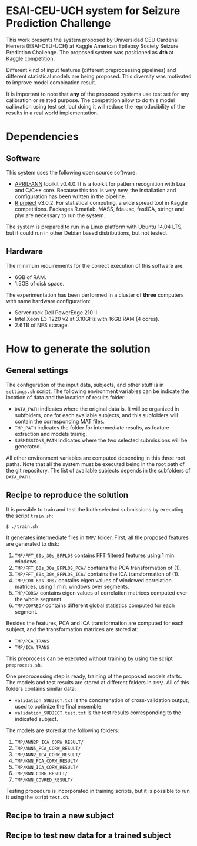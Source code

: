 # ESAI-CEU-UCH system for Seizure Prediction Challenge

This work presents the system proposed by Universidad CEU Cardenal Herrera
(ESAI-CEU-UCH) at Kaggle American Epilepsy Society Seizure Prediction
Challenge. The proposed system was positioned as **4th** at
[Kaggle competition](https://www.kaggle.com/c/seizure-prediction).

Different kind of input features (different preprocessing pipelines) and
different statistical models are being proposed. This diversity was motivated to
improve model combination result.

It is important to note that **any** of the proposed systems use test set for
any calibration or related purpose. The competition allow to do this model
calibration using test set, but doing it will reduce the reproducibility of the
results in a real world implementation.

# Dependencies

## Software

This system uses the following open source software:

- [APRIL-ANN](https://github.com/pakozm/april-ann) toolkit v0.4.0. It is a
  toolkit for pattern recognition with Lua and C/C++ core. Because this tool is
  very new, the installation and configuration has been written in the pipeline.
- [R project](http://www.r-project.org/) v3.0.2. For statistical computing, a
  wide spread tool in Kaggle competitions. Packages R.matlab, MASS, fda.usc,
  fastICA, stringr and plyr are necessary to run the system.

The system is prepared to run in a Linux platform with
[Ubuntu 14.04 LTS](http://www.ubuntu.com/), but it could run in other Debian
based distributions, but not tested.

## Hardware

The minimum requirements for the correct execution of this software are:

- 6GB of RAM.
- 1.5GB of disk space.

The experimentation has been performed in a cluster of **three** computers
with same hardware configuration:

- Server rack Dell PowerEdge 210 II.
- Intel Xeon E3-1220 v2 at 3.10GHz with 16GB RAM (4 cores).
- 2.6TB of NFS storage.

# How to generate the solution

## General settings

The configuration of the input data, subjects, and other stuff is in
`settings.sh` script. The following environment variables can be indicate
the location of data and the location of results folder:

- `DATA_PATH` indicates where the original data is. It will be organized in
  subfolders, one for each available subjects, and this subfolders will
  contain the corresponding MAT files.
- `TMP_PATH` indicates the folder for intermediate results, as feature
  extraction and models trainig.
- `SUBMISSIONS_PATH` indicates where the two selected submissions will be
  generated.

All other environment variables are computed depending in this three root paths.
Note that all the system must be executed being in the root path of the git
repository. The list of available subjects depends in the subfolders of
`DATA_PATH`.

## Recipe to reproduce the solution

It is possible to train and test the both selected submissions by executing
the script `train.sh`:

```
$ ./train.sh
```

It generates intermediate files in `TMP/` folder. First, all the proposed
features are generated to disk:

1. `TMP/FFT_60s_30s_BFPLOS` contains FFT filtered features using 1 min. windows.
2. `TMP/FFT_60s_30s_BFPLOS_PCA/` contains the PCA transformation of (1).
3. `TMP/FFT_60s_30s_BFPLOS_ICA/` contains the ICA transformation of (1).
4. `TMP/COR_60s_30s/` contains eigen values of windowed correlation matrices,
   using 1 min. windows over segments.
5. `TMP/CORG/` contains eigen values of correlation matrices computed over the
   whole segment.
6. `TMP/COVRED/` contains different global statistics computed for each segment.

Besides the features, PCA and ICA transformation are computed for each subject,
and the transformation matrices are stored at:

- `TMP/PCA_TRANS`
- `TMP/ICA_TRANS`

This preprocess can be executed without training by using the script
`preprocess.sh`.

One preprocessing step is ready, training of the proposed models starts. The
models and test results are stored at different folders in `TMP/`. All of
this folders contains similar data:

- `validation_SUBJECT.txt` is the concatenation of cross-validation output, used
  to optimize the final ensemble.
- `validation_SUBJECT.test.txt` is the test results corresponding to the
  indicated subject.

The models are stored at the following folders:

1. `TMP/ANN2P_ICA_CORW_RESULT/`
2. `TMP/ANN5_PCA_CORW_RESULT/`
3. `TMP/ANN2_ICA_CORW_RESULT/`
4. `TMP/KNN_PCA_CORW_RESULT/`
5. `TMP/KNN_ICA_CORW_RESULT/`
6. `TMP/KNN_CORG_RESULT/`
7. `TMP/KNN_COVRED_RESULT/`

Testing procedure is incorporated in training scripts, but it is possible to
run it using the script `test.sh`.

## Recipe to train a new subject

## Recipe to test new data for a trained subject
